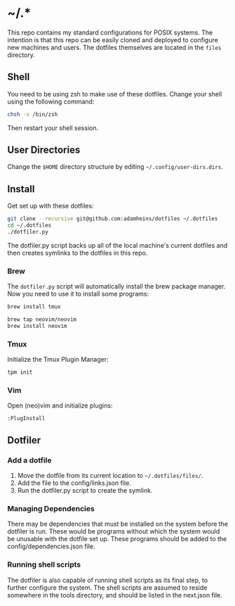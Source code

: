# ~/.\*
This repo contains my standard configurations for POSIX systems. The intention
is that this repo can be easily cloned and deployed to configure new machines
and users. The dotfiles themselves are located in the `files` directory.

## Shell
You need to be using zsh to make use of these dotfiles. Change your shell using
the following command:

```sh
chsh -s /bin/zsh
```

Then restart your shell session.

## User Directories
Change the `$HOME` directory structure by editing `~/.config/user-dirs.dirs`.

## Install
Get set up with these dotfiles:

```sh
git clone --recursive git@github.com:adamheins/dotfiles ~/.dotfiles
cd ~/.dotfiles
./dotfiler.py
```

The dotfiler.py script backs up all of the local machine's current dotfiles and
then creates symlinks to the dotfiles in this repo.

### Brew
The `dotfiler.py` script will automatically install the brew package manager.
Now you need to use it to install some programs:

```sh
brew install tmux

brew tap neovim/neovim
brew install neovim
```

### Tmux
Initialize the Tmux Plugin Manager:

```sh
tpm init
```

### Vim
Open (neo)vim and initialize plugins:

```
:PlugInstall
```

## Dotfiler

### Add a dotfile
1. Move the dotfile from its current location to `~/.dotfiles/files/`.
2. Add the file to the config/links.json file.
3. Run the dotfiler.py script to create the symlink.

### Managing Dependencies
There may be dependencies that must be installed on the system before the
dotfiler is run. These would be programs without which the system would be
unusable with the dotfile set up. These programs should be added to the
config/dependencies.json file.

### Running shell scripts
The dotfiler is also capable of running shell scripts as its final step, to
further configure the system. The shell scripts are assumed to reside somewhere
in the tools directory, and should be listed in the next.json file.
